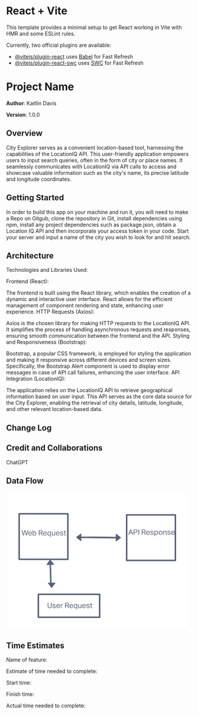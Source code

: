 # React + Vite

This template provides a minimal setup to get React working in Vite with HMR and some ESLint rules.

Currently, two official plugins are available:

- [@vitejs/plugin-react](https://github.com/vitejs/vite-plugin-react/blob/main/packages/plugin-react/README.md) uses [Babel](https://babeljs.io/) for Fast Refresh
- [@vitejs/plugin-react-swc](https://github.com/vitejs/vite-plugin-react-swc) uses [SWC](https://swc.rs/) for Fast Refresh

# Project Name

**Author**: Kaitlin Davis

**Version**: 1.0.0

## Overview

City Explorer serves as a convenient location-based tool, harnessing the capabilities of the LocationIQ API. This user-friendly application empowers users to input search queries, often in the form of city or place names. It seamlessly communicates with LocationIQ via API calls to access and showcase valuable information such as the city's name, its precise latitude and longitude coordinates.

## Getting Started

In order to build this app on your machine and run it, you will need to make a Repo on Gitgub, clone the repository in Git, install dependencies using npm, install any project dependencies such as package.json, obtain a Location IQ API and then incorporate your access token in your code. Start your server and input a name of the city you wish to look for and hit search.

## Architecture

Technologies and Libraries Used:

Frontend (React):

The frontend is built using the React library, which enables the creation of a dynamic and interactive user interface. React allows for the efficient management of component rendering and state, enhancing user experience.
HTTP Requests (Axios):

Axios is the chosen library for making HTTP requests to the LocationIQ API. It simplifies the process of handling asynchronous requests and responses, ensuring smooth communication between the frontend and the API.
Styling and Responsiveness (Bootstrap):

Bootstrap, a popular CSS framework, is employed for styling the application and making it responsive across different devices and screen sizes. Specifically, the Bootstrap Alert component is used to display error messages in case of API call failures, enhancing the user interface.
API Integration (LocationIQ):

The application relies on the LocationIQ API to retrieve geographical information based on user input. This API serves as the core data source for the City Explorer, enabling the retrieval of city details, latitude, longitude, and other relevant location-based data.

## Change Log
<!-- Use this area to document the iterative changes made to your application as each feature is successfully implemented. Use time stamps. Here's an example:

01-01-2001 4:59pm - Application now has a fully-functional express server, with a GET route for the location resource. -->

## Credit and Collaborations

ChatGPT

## Data Flow

![Dataflow between application](img/dataflow.png)

## Time Estimates
Name of feature: 

Estimate of time needed to complete: 

Start time: 

Finish time: 

Actual time needed to complete: 